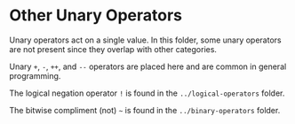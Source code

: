 # Other Unary Operators

Unary operators act on a single value. In this folder, some unary operators are not present since they overlap with other categories.

Unary `+`, `-`, `++`, and `--` operators are placed here and are common in general programming.

The logical negation operator `!` is found in the `../logical-operators` folder.

The bitwise compliment (not) `~` is found in the `../binary-operators` folder.

